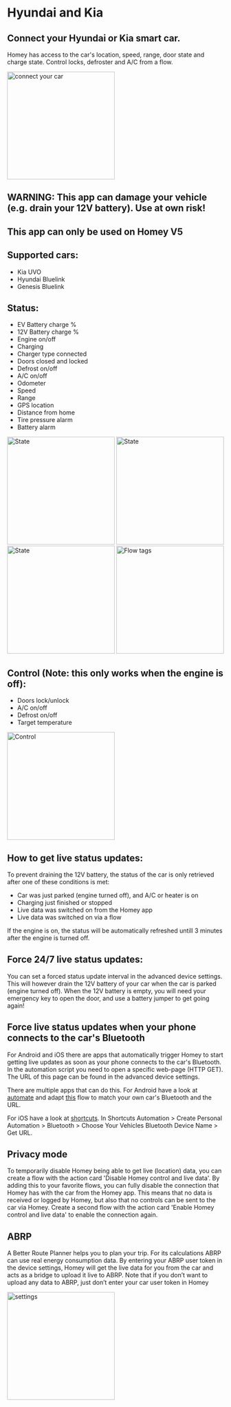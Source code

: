# Hyundai and Kia

## Connect your Hyundai or Kia smart car.

Homey has access to the car's location, speed, range, door state and charge state. Control locks, defroster and A/C from a flow.

<img src="https://aws1.discourse-cdn.com/business4/uploads/athom/original/3X/6/b/6bce7476628c47fe89a22771895c7597e6ae8e84.jpeg" alt="connect your car" width="250">

## WARNING: This app can damage your vehicle (e.g. drain your 12V battery). Use at own risk!
## This app can only be used on Homey V5

## Supported cars:
* Kia UVO
* Hyundai Bluelink
* Genesis Bluelink

## Status:
* EV Battery charge %
* 12V Battery charge %
* Engine on/off
* Charging
* Charger type connected
* Doors closed and locked
* Defrost on/off
* A/C on/off
* Odometer
* Speed
* Range
* GPS location
* Distance from home
* Tire pressure alarm
* Battery alarm

<img src="https://aws1.discourse-cdn.com/business4/uploads/athom/original/3X/f/7/f74e05e35b24e99846155d191844b67c8d72e0c4.jpeg" alt="State" width="250">

<img src="https://aws1.discourse-cdn.com/business4/uploads/athom/original/3X/7/a/7aedbd63c10e11d65dafdcb966f0cb81c5eac446.jpeg" alt="State" width="250">

<img src="https://aws1.discourse-cdn.com/business4/uploads/athom/original/3X/f/a/fae2249622cd234d75f0f908ae3a6ceabf8474de.jpeg" alt="State" width="250">

<img src="https://aws1.discourse-cdn.com/business4/uploads/athom/original/3X/7/8/7858ce2a2a3e4a64f908a1f631b2933d415280d1.jpeg" alt="Flow tags" width="250">

## Control (Note: this only works when the engine is off):
* Doors lock/unlock
* A/C on/off
* Defrost on/off
* Target temperature

<img src="https://aws1.discourse-cdn.com/business4/uploads/athom/original/3X/7/8/78f40377769dcbed6db05e3471af9369fbfd6a37.jpeg" alt="Control" width="250">

## How to get live status updates:
To prevent draining the 12V battery, the status of the car is only retrieved after one of these conditions is met:
* Car was just parked (engine turned off), and A/C or heater is on
* Charging just finished or stopped
* Live data was switched on from the Homey app
* Live data was switched on via a flow

If the engine is on, the status will be automatically refreshed untill 3 minutes after the engine is turned off.

## Force 24/7 live status updates:
You can set a forced status update interval in the advanced device settings. This will however drain the 12V battery of your car when the car is parked (engine turned off). When the 12V battery is empty, you will need your emergency key to open the door, and use a battery jumper to get going again!

## Force live status updates when your phone connects to the car's Bluetooth
For Android and iOS there are apps that automatically trigger Homey to start getting live updates as soon as your phone connects to the car's Bluetooth. In the automation script you need to open a specific web-page (HTTP GET). The URL of this page can be found in the advanced device settings.

There are multiple apps that can do this. For Android have a look at [automate](https://play.google.com/store/apps/details?id=com.llamalab.automate) and adapt [this](https://llamalab.com/automate/community/flows/36268) flow to match your own car's Bluetooth and the URL.

For iOS have a look at [shortcuts](https://apps.apple.com/app/id915249334). In Shortcuts Automation > Create Personal Automation > Bluetooth > Choose Your Vehicles Bluetooth Device Name > Get URL.

## Privacy mode
To temporarily disable Homey being able to get live (location) data, you can create a flow with the action card 'Disable Homey control and live data'. By adding this to your favorite flows, you can fully disable the connection that Homey has with the car from the Homey app. This means that no data is received or logged by Homey, but also that no controls can be sent to the car via Homey. Create a second flow with the action card 'Enable Homey control and live data' to enable the connection again.

## ABRP
A Better Route Planner helps you to plan your trip. For its calculations ABRP can use real energy consumption data. By entering your ABRP user token in the device settings, Homey will get the live data for you from the car and acts as a bridge to upload it live to ABRP. Note that if you don’t want to upload any data to ABRP, just don’t enter your car user token in Homey

<img src="https://aws1.discourse-cdn.com/business4/uploads/athom/original/3X/a/f/afef2806940fa7428a7e16bc71bef5c4ff157934.jpeg" alt="settings" width="250">
